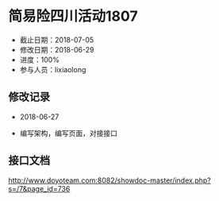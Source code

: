 # 简易险四川活动1807
- 截止日期：2018-07-05
- 修改日期：2018-06-29
- 进度：100%  
- 参与人员：lixiaolong

## 修改记录
- 2018-06-27
* 编写架构，编写页面，对接接口
  
## 接口文档
http://www.doyoteam.com:8082/showdoc-master/index.php?s=/7&page_id=736





